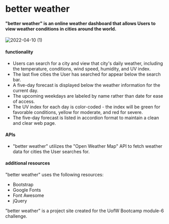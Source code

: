 # better weather
#### "better weather" is an online weather dashboard that allows Users to view weather conditions in cities around the world. 
![2022-04-10 (1)](https://user-images.githubusercontent.com/98507912/162664889-f3675e28-e837-488a-8ab3-c60939a9a284.png)
#### functionality
* Users can search for a city and view that city's daily weather, including the temperature, conditions, wind speed, humidity, and UV index.
* The last five cities the User has searched for appear below the search bar.
* A five-day forecast is displayed below the weather information for the current day.
* The upcoming weekdays are labeled by name rather than date for ease of access.
* The UV index for each day is color-coded - the index will be green for favorable conditions, yellow for moderate, and red for severe.
* The five-day forecast is listed in accordion format to maintain a clean and clear web page.
#### APIs
* "better weather" utilizes the "Open Weather Map" API to fetch weather data for cities the User searches for.
#### additional resources
"better weather" uses the following resources:
* Bootstrap
* Google Fonts
* Font Awesome
* jQuery

"better weather" is a project site created for the UofW Bootcamp module-6 challenge.
